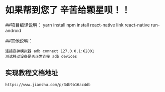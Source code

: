 # 如果帮到您了 辛苦给颗星呗！！
##项目编译说明：
    yarn install
    npm install
    react-native  link
    react-native  run-android

##其他说明：

    连接夜神模拟器 adb connect 127.0.0.1:62001
    测试移动设备是否正常连接 adb devices

## 实现教程文档地址
    https://www.jianshu.com/p/34b9b16ac4db

